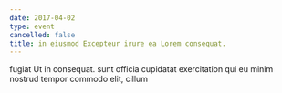 ```yaml
---
date: 2017-04-02
type: event
cancelled: false
title: in eiusmod Excepteur irure ea Lorem consequat.
---
```

fugiat Ut in consequat. sunt officia cupidatat exercitation qui eu minim nostrud tempor commodo elit, cillum